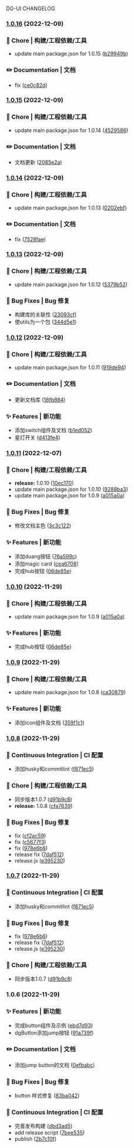 DG-UI CHANGELOG
### [1.0.16](https://github.com/dyggod/dg-ui/compare/v1.0.15...v1.0.16) (2022-12-09)


### 🚀 Chore | 构建/工程依赖/工具

* update main package.json for 1.0.15 ([b29949b](https://github.com/dyggod/dg-ui/commit/b29949b238013d6b2d50ff01a28c457be11a7abe))


### ✏️ Documentation | 文档

* fix ([ce0c82d](https://github.com/dyggod/dg-ui/commit/ce0c82defe33cd496623adb6388964d1b93e31b3))

### [1.0.15](https://github.com/dyggod/dg-ui/compare/v1.0.14...v1.0.15) (2022-12-09)


### 🚀 Chore | 构建/工程依赖/工具

* update main package.json for 1.0.14 ([4529586](https://github.com/dyggod/dg-ui/commit/4529586186684e940d16e7dcf19e8dcb4e4298a9))


### ✏️ Documentation | 文档

* 文档更新 ([2085e2a](https://github.com/dyggod/dg-ui/commit/2085e2acf703e09207d9a60e1614a9587d719ed1))

### [1.0.14](https://github.com/dyggod/dg-ui/compare/v1.0.13...v1.0.14) (2022-12-09)


### 🚀 Chore | 构建/工程依赖/工具

* update main package.json for 1.0.13 ([0202ebf](https://github.com/dyggod/dg-ui/commit/0202ebf5bf09e2138b00bc0e1355b8e68d18f09a))


### ✏️ Documentation | 文档

* fix ([7528fae](https://github.com/dyggod/dg-ui/commit/7528fae7b57e87a863c4b2c8ecf56e9ac26982a8))

### [1.0.13](https://github.com/dyggod/dg-ui/compare/v1.0.12...v1.0.13) (2022-12-09)


### 🚀 Chore | 构建/工程依赖/工具

* update main package.json for 1.0.12 ([5379b52](https://github.com/dyggod/dg-ui/commit/5379b5265b6b11cabb123fd28c21f964d224f3a8))


### 🐛 Bug Fixes | Bug 修复

* 构建库的关联性 ([23093cf](https://github.com/dyggod/dg-ui/commit/23093cf9830e446d196202b0b3f97febdf834089))
* 使utils为一个包 ([344d5e1](https://github.com/dyggod/dg-ui/commit/344d5e107ca7c1133dbdf0dabf298cef09f47cdd))

### [1.0.12](https://github.com/dyggod/dg-ui/compare/v1.0.11...v1.0.12) (2022-12-09)


### 🚀 Chore | 构建/工程依赖/工具

* update main package.json for 1.0.11 ([919de94](https://github.com/dyggod/dg-ui/commit/919de94a6086b19a743f86fb70a3222068d34cd8))


### ✏️ Documentation | 文档

* 更新文档库 ([18fb884](https://github.com/dyggod/dg-ui/commit/18fb884e5ab4e3296ebb28d72690bd12c7c28162))


### ✨ Features | 新功能

* 添加switch组件及文档 ([b1ed052](https://github.com/dyggod/dg-ui/commit/b1ed0525ffaa0d0cbf6d5b15119e87ee8bbc4d66))
* 星灯开关 ([d413fe4](https://github.com/dyggod/dg-ui/commit/d413fe4175d8ea160a27185e4a364685193374ad))

### [1.0.11](https://github.com/dyggod/dg-ui/compare/v1.0.9...v1.0.11) (2022-12-07)


### 🚀 Chore | 构建/工程依赖/工具

* **release:** 1.0.10 ([10ec170](https://github.com/dyggod/dg-ui/commit/10ec17091840bb2f393a86db8e23e1b9fe06e299))
* update main package.json for 1.0.10 ([9288ba3](https://github.com/dyggod/dg-ui/commit/9288ba33895c4cf163314158c4c4e8142818ef9d))
* update main package.json for 1.0.9 ([a015a0a](https://github.com/dyggod/dg-ui/commit/a015a0ac01c9c6f34853270335d8c85bc1861d26))


### 🐛 Bug Fixes | Bug 修复

* 修改文档主色 ([3c3c122](https://github.com/dyggod/dg-ui/commit/3c3c12261e640f59fb5032ea73b774e1f3cf20a6))


### ✨ Features | 新功能

* 添加duang按钮 ([76a599c](https://github.com/dyggod/dg-ui/commit/76a599c9a7a59cad12605120e854567b47ae7da5))
* 添加magic card ([cea6708](https://github.com/dyggod/dg-ui/commit/cea67082cc7c1ae7d69daa1a93fb014ace453593))
* 完成hub按钮 ([06de85e](https://github.com/dyggod/dg-ui/commit/06de85eee568cfd584edc1b88173f6114524c865))

### [1.0.10](https://github.com/dyggod/dg-ui/compare/v1.0.9...v1.0.10) (2022-11-29)


### 🚀 Chore | 构建/工程依赖/工具

* update main package.json for 1.0.9 ([a015a0a](https://github.com/dyggod/dg-ui/commit/a015a0ac01c9c6f34853270335d8c85bc1861d26))


### ✨ Features | 新功能

* 完成hub按钮 ([06de85e](https://github.com/dyggod/dg-ui/commit/06de85eee568cfd584edc1b88173f6114524c865))

### [1.0.9](https://github.com/dyggod/dg-ui/compare/v1.0.8...v1.0.9) (2022-11-29)


### 🚀 Chore | 构建/工程依赖/工具

* update main package.json for 1.0.8 ([ca30879](https://github.com/dyggod/dg-ui/commit/ca30879f9de6da34b9b0952a61ec5ca7a32ede67))


### ✨ Features | 新功能

* 添加icon组件及文档 ([359f1c1](https://github.com/dyggod/dg-ui/commit/359f1c176d037b5186a525aaaf9e8057e458a20f))

### [1.0.8](https://github.com/dyggod/dg-ui/compare/v1.0.6...v1.0.8) (2022-11-29)


### 👷 Continuous Integration | CI 配置

* 添加husky和commitlint ([f871ec5](https://github.com/dyggod/dg-ui/commit/f871ec5a2659430a93ccfe2fbb7cc56b1ea1cdac))


### 🚀 Chore | 构建/工程依赖/工具

* 同步版本1.0.7 ([d91b9c8](https://github.com/dyggod/dg-ui/commit/d91b9c84ea5b0f4b45c3e3fdbf5887158956a816))
* **release:** 1.0.8 ([cfa7639](https://github.com/dyggod/dg-ui/commit/cfa7639f3556af37d1a2d0b5c63b073c9b86feae))


### 🐛 Bug Fixes | Bug 修复

* fix ([cf2ac59](https://github.com/dyggod/dg-ui/commit/cf2ac592db21909913c0ea90796622b949b42f26))
* fix ([c5677f3](https://github.com/dyggod/dg-ui/commit/c5677f34b2b3817665e78e7e16e87cee121864fd))
* fix ([978e6b6](https://github.com/dyggod/dg-ui/commit/978e6b69175a94bdd819597c2a837a93ffd23f25))
* release fix ([7daf512](https://github.com/dyggod/dg-ui/commit/7daf512f5e5891feedbaf57f93d8b298884b25bb))
* release.js ([e395230](https://github.com/dyggod/dg-ui/commit/e395230853271850a06ed10978846040b09badfc))

### [1.0.7](https://github.com/dyggod/dg-ui/compare/v1.0.6...v1.0.8) (2022-11-29)


### 👷 Continuous Integration | CI 配置

* 添加husky和commitlint ([f871ec5](https://github.com/dyggod/dg-ui/commit/f871ec5a2659430a93ccfe2fbb7cc56b1ea1cdac))


### 🐛 Bug Fixes | Bug 修复

* fix ([978e6b6](https://github.com/dyggod/dg-ui/commit/978e6b69175a94bdd819597c2a837a93ffd23f25))
* release fix ([7daf512](https://github.com/dyggod/dg-ui/commit/7daf512f5e5891feedbaf57f93d8b298884b25bb))
* release.js ([e395230](https://github.com/dyggod/dg-ui/commit/e395230853271850a06ed10978846040b09badfc))


### 🚀 Chore | 构建/工程依赖/工具

* 同步版本1.0.7 ([d91b9c8](https://github.com/dyggod/dg-ui/commit/d91b9c84ea5b0f4b45c3e3fdbf5887158956a816))

### 1.0.6 (2022-11-29)


### ✨ Features | 新功能

* 完成button组件及示例 ([ebd7d93](https://github.com/dyggod/dg-ui/commit/ebd7d933cc04b1fe435e990270f84e5e9d887b46))
* dgButton添加jump按钮 ([91a739f](https://github.com/dyggod/dg-ui/commit/91a739ff1f693e52cf14b340e0ceab0f5732df65))


### ✏️ Documentation | 文档

* 添加jump button的文档 ([0efbabc](https://github.com/dyggod/dg-ui/commit/0efbabcf67da61aa4d9f2a44be927e7392254c58))


### 🐛 Bug Fixes | Bug 修复

* button 样式修复 ([83ba042](https://github.com/dyggod/dg-ui/commit/83ba042454d5dc241847fda85ec7ff59107c0cc2))


### 👷 Continuous Integration | CI 配置

* 完善发布构建 ([dbd3ad5](https://github.com/dyggod/dg-ui/commit/dbd3ad51c9e5be8b37cf88b006deecfdb1d84cd5))
* add release script ([7bee535](https://github.com/dyggod/dg-ui/commit/7bee5353fe2c5a19e8ed267dc87b1e6998c4b6e5))
* publish ([2b7c10f](https://github.com/dyggod/dg-ui/commit/2b7c10f8717a7bb06775ad1898f96c265598b3a4))
